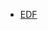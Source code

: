 - [EDF](https://www.edfenergy.com/heating/electric/air-source-heat-pump?gclid=CjwKCAiA7vWcBhBUEiwAXieIth5SJNq1TajCFR3qIJKgvS0vk5S8EBYb4W1L9si2DC4AZ8tf6HKzgRoCVi4QAvD_BwE)